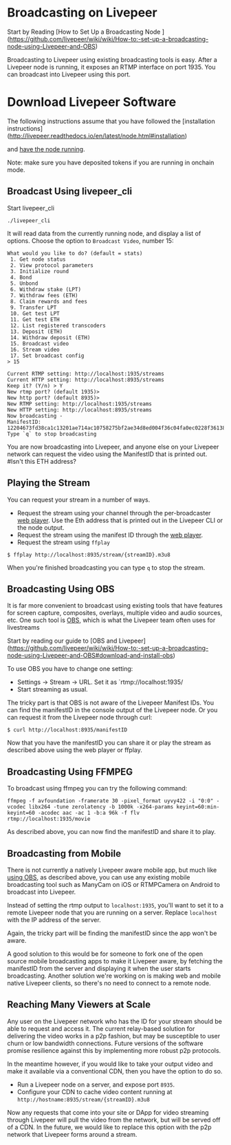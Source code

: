 # Broadcasting on Livepeer

Start by Reading [How to Set Up a Broadcasting Node ] (https://github.com/livepeer/wiki/wiki/How-to:-set-up-a-broadcasting-node-using-Livepeer-and-OBS)

Broadcasting to Livepeer using existing broadcasting tools is
easy. After a Livepeer node is running, it exposes an RTMP interface
on port 1935. You can broadcast into Livepeer using this port.

# Download Livepeer Software 
The following instructions assume that you have followed the
[installation instructions] (http://livepeer.readthedocs.io/en/latest/node.html#installation)

and [have the node running](node.html).

Note: make sure you have deposited tokens if you are running in onchain mode.

## Broadcast Using livepeer_cli

Start livepeer_cli

```
./livepeer_cli
```

It will read data from the currently running node, and display a list
of options. Choose the option to `Broadcast Video`, number 15:

```
What would you like to do? (default = stats)
 1. Get node status
 2. View protocol parameters
 3. Initialize round
 4. Bond
 5. Unbond
 6. Withdraw stake (LPT)
 7. Withdraw fees (ETH)
 8. Claim rewards and fees
 9. Transfer LPT
 10. Get test LPT
 11. Get test ETH
 12. List registered transcoders
 13. Deposit (ETH)
 14. Withdraw deposit (ETH)
 15. Broadcast video
 16. Stream video
 17. Set broadcast config
> 15

Current RTMP setting: http://localhost:1935/streams
Current HTTP setting: http://localhost:8935/streams
Keep it? (Y/n) > Y
New rtmp port? (default 1935)> 
New http port? (default 8935)> 
New RTMP setting: http://localhost:1935/streams
New HTTP setting: http://localhost:8935/streams
Now broadcasting - 
ManifestID: 12204673fd38ca1c13201ae714ac10758275bf2ae34d8ed004f36c04fa0ec0228f36138528423d33b8b27e1d3c4e5026b7fe9c05833346495130ce276015a86fbf95
Type `q` to stop broadcasting
```

You are now broadcasting into Livepeer, and anyone else on your
Livepeer network can request the video using the ManifestID that is
printed out. #Isn't this ETH address?

## Playing the Stream

You can request your stream in a number of ways.

* Request the stream using your channel through the per-broadcaster [web player](http://media.livepeer.org). Use the Eth address that is printed out in the Livepeer CLI or the node output. 
* Request the stream using the manifest ID through the [web player](http://media.livepeer.org/player.html).
* Request the stream using `ffplay`

```
$ ffplay http://localhost:8935/stream/{streamID}.m3u8
```

When you're finished broadcasting you can type `q` to stop the stream.

## Broadcasting Using OBS

It is far more convenient to broadcast using existing tools that have
features for screen capture, composites, overlays, multiple video and
audio sources, etc. One such tool is
[OBS](https://obsproject.com/), which is what the Livepeer team often uses for livestreams

Start by reading our guide to [OBS and Livepeer] (https://github.com/livepeer/wiki/wiki/How-to:-set-up-a-broadcasting-node-using-Livepeer-and-OBS#download-and-install-obs)

To use OBS you have to change one
setting:

* Settings -> Stream -> URL. Set it as `rtmp://localhost:1935/
* Start streaming as usual.

The tricky part is that OBS is not aware of the Livepeer Manifest
IDs. You can find the manifestID in the console output of the Livepeer
node. Or you can request it from the Livepeer node through curl:

```
$ curl http://localhost:8935/manifestID
```

Now that you have the manifestID you can share it or play the stream as
described above using the web player or ffplay.


## Broadcasting Using FFMPEG

To broadcast using ffmpeg you can try the following command:

```
ffmpeg -f avfoundation -framerate 30 -pixel_format uyvy422 -i "0:0" -vcodec libx264 -tune zerolatency -b 1000k -x264-params keyint=60:min-keyint=60 -acodec aac -ac 1 -b:a 96k -f flv rtmp://localhost:1935/movie
```

As described above, you can now find the manifestID and share it to play.

## Broadcasting from Mobile

There is not currently a natively Livepeer aware mobile app, but much
like [using OBS](#broadcasting-using-obs), as described above, you can
use any existing mobile broadcasting tool such as ManyCam on iOS or
RTMPCamera on Android to broadcast into Livepeer.

Instead of setting the rtmp output to `localhost:1935`, you'll want to
set it to a remote Livepeer node that you are running on a
server. Replace `localhost` with the IP address of the server.

Again, the tricky part will be finding the manifestID since the app
won't be aware.

A good solution to this would be for someone to fork one of the open
source mobile broadcasting apps to make it Livepeer aware, by fetching
the manifestID from the server and displaying it when the user starts
broadcasting. Another solution we're working on is making web and
mobile native Livepeer clients, so there's no need to connect to a
remote node.

## Reaching Many Viewers at Scale

Any user on the Livepeer network who has the ID for your stream should
be able to request and access it. The current relay-based solution for
delivering the video works in a p2p fashion, but may be susceptible to
user churn or low bandwidth connections. Future versions of the
software promise resilience against this by implementing more robust
p2p protocols.

In the meantime however, if you would like to take your output video
and make it available via a conventional CDN, then you have the option
to do so.

* Run a Livepeer node on a server, and expose port `8935`.
* Configure your CDN to cache video content running at
`http://hostname:8935/stream/{streamID}.m3u8`

Now any requests that come into your site or DApp for video streaming
through Livepeer will pull the video from the network, but will be
served off of a CDN. In the future, we would like to replace this
option with the p2p network that Livepeer forms around a stream.

